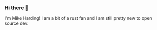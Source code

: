 
<!--
**redoxeon/redoxeon** is a ✨ _special_ ✨ repository because its `README.md` (this file) appears on your GitHub profile.
-->

### Hi there 👋

I'm Mike Harding! I am a bit of a rust fan and I am still pretty new to open source dev.

